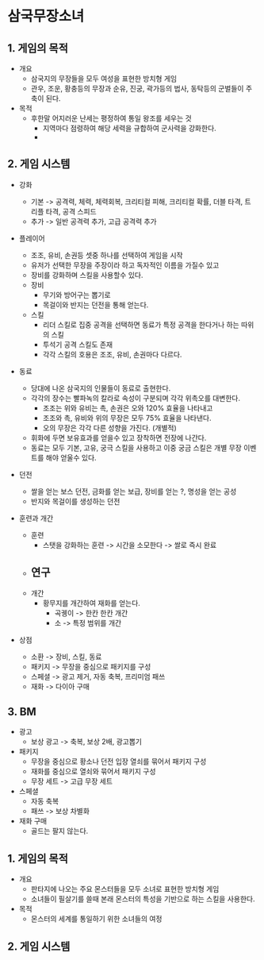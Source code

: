 # 삼국무장소녀
## 1. 게임의 목적
- 개요
  - 삼국지의 무장들을 모두 여성을 표현한 방치형 게임
  - 관우, 조운, 황충등의 무장과 순유, 진궁, 곽가등의 법사, 동탁등의 군벌들이 주축이 된다. 
- 목적
  - 후한말 어지러운 난세는 평정하여 통일 왕조를 세우는 것
    - 지역마다 점령하여 해당 세력을 규합하여 군사력을 강화한다.
    -    

## 2. 게임 시스템
- 강화
  - 기본 -> 공격력, 체력, 체력회복, 크리티컬 피해, 크리티컬 확률, 더블 타격, 트리플 타격, 공격 스피드
  - 추가 -> 일반 공격력 추가, 고급 공격력 추가  
- 플레이어
  - 조조, 유비, 손권등 셋중 하나를 선택하여 게임을 시작
  - 유저가 선택한 무장을 주장이라 하고 독자적인 이름을 가질수 있고
  - 장비를 강화하며 스킬을 사용할수 있다.
  - 장비
    - 무기와 방어구는 뽑기로 
    - 목걸이와 반지는 던전을 통해 얻는다.
  - 스킬
    - 리더 스킬로 집중 공격을 선택하면 동료가 특정 공격을 한다거나 하는 따위의 스킬
    - 투석기 공격 스킬도 존재
    - 각각 스킬의 호용은 조조, 유비, 손권마다 다르다.    
- 동료
  - 당대에 나온 삼국지의 인물들이 동료로 출현한다.
  - 각각의 장수는 빨파녹의 칼라로 속성이 구분되며 각각 위촉오를 대변한다.
    - 조조는 위와 유비는 촉, 손권은 오와 120% 효율을 나타내고
    - 조조와 촉, 유비와 위의 무장은 모두 75% 효율을 나타낸다.
    - 오의 무장은 각각 다른 성향을 가진다. (개별적)   
  - 휘화에 두면 보유효과를 얻을수 있고 장착하면 전장에 나간다.
  - 동료는 모두 기본, 고유, 궁극 스킬을 사용하고 이중 궁금 스킬은 개별 무장 이벤트를 해야 얻울수 있다.
- 던전
  - 쌀을 얻는 보스 던전, 금화를 얻는 보급, 장비를 얻는 ?, 명성을 얻는 공성
  - 반지와 목걸이를 생성하는 던전    
- 훈련과 개간
  - 훈련
    - 스탯을 강화하는 훈련 -> 시간을 소모한다 -> 쌀로 즉시 완료
  - 연구
    -  
  - 개간
    - 황무지를 개간하여 재화를 얻는다.
      - 곡궹이 -> 한칸 한칸 개간
      - 소 -> 특정 범위를 개간
     
- 상점
  - 소환 -> 장비, 스킬, 동료
  - 패키지 -> 무장을 중심으로 패키지를 구성
  - 스페셜 -> 광고 제거, 자동 축복, 프리미엄 패쓰
  - 재화 -> 다이아 구매

## 3. BM
- 광고
  - 보상 광고 -> 축복, 보상 2배, 광고뽑기
- 패키지
  - 무장을 중심으로 황소나 던전 입장 열쇠를 묶어서 패키지 구성
  - 재화를 중심으로 열쇠와 묶어서 패키지 구성
  - 무장 세트 -> 고급 무장 세트   
- 스페셜
  - 자동 축복
  - 패쓰 -> 보상 차별화   
- 재화 구매
  - 골드는 팔지 않는다. 
 

## 1. 게임의 목적
- 개요
  - 판타지에 나오는 주요 몬스터들을 모두 소녀로 표현한 방치형 게임
  - 소녀들이 필살기를 쓸때 본래 몬스터의 특성을 기반으로 하는 스킬을 사용한다.  
- 목적
  - 몬스터의 세계를 통일하기 위한 소녀들의 여정  

## 2. 게임 시스템 
